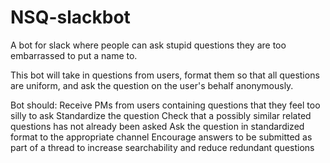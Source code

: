 # NSQ-slackbot
A bot for slack where people can ask stupid questions they are too embarrassed to put a name to.

This bot will take in questions from users, format them so that all questions are uniform, and ask the question on the user's behalf anonymously.

Bot should:
  Receive PMs from users containing questions that they feel too silly to ask
  Standardize the question
  Check that a possibly similar related questions has not already been asked
  Ask the question in standardized format to the appropriate channel
  Encourage answers to be submitted as part of a thread to increase searchability and reduce redundant questions

